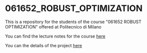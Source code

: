# 061652_ROBUST_OPTIMIZATION

This is a repository for the students of the course "061652 ROBUST OPTIMIZATION" offered at Politecnico di Milano


You can find the lecture notes for the course [here](http://tintin.hec.ca/pages/erick.delage/MATH80624_LectureNotes.pdf)

You can the details of the project [here](./project.md)

